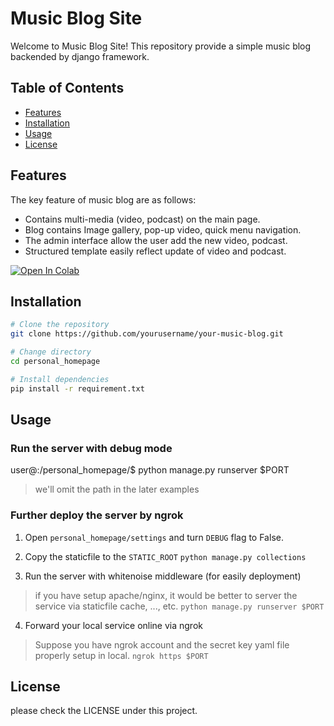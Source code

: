 # Music Blog Site
Welcome to Music Blog Site! This repository provide a simple music blog backended by django framework.

## Table of Contents
- [Features](#features)
- [Installation](#installation)
- [Usage](#usage)
- [License](#license)


## Features
The key feature of music blog are as follows:
- Contains multi-media (video, podcast) on the main page.
- Blog contains Image gallery, pop-up video, quick menu navigation.
- The admin interface allow the user add the new video, podcast.
- Structured template easily reflect update of video and podcast.

[![Open In Colab](https://colab.research.google.com/assets/colab-badge.svg/)]()

## Installation
```bash
# Clone the repository
git clone https://github.com/yourusername/your-music-blog.git

# Change directory
cd personal_homepage

# Install dependencies
pip install -r requirement.txt
```

## Usage 
### Run the server with debug mode
user@:/personal_homepage/$ python manage.py runserver $PORT
> we'll omit the path in the later examples

### Further deploy the server by ngrok
1. Open `personal_homepage/settings` and turn `DEBUG` flag to False.

2. Copy the staticfile to the `STATIC_ROOT`
`python manage.py collections`

3. Run the server with whitenoise middleware (for easily deployment)
> if you have setup apache/nginx, it would be better to server the service via staticfile cache, ..., etc.
`python manage.py runserver $PORT`

4. Forward your local service online via ngrok
> Suppose you have ngrok account and the secret key yaml file properly setup in local. 
`ngrok https $PORT`

## License
please check the LICENSE under this project.